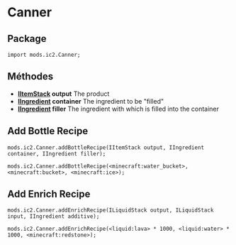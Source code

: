 # Canner

## Package

`import mods.ic2.Canner;`

## Méthodes

- **[IItemStack](/Vanilla/Items/IItemStack/) output** The product
- **[IIngredient](/Vanilla/Variable_Types/IIngredient/) container** The ingredient to be "filled"
- **[IIngredient](/Vanilla/Variable_Types/IIngredient/) filler** The ingredient with which is filled into the container

## Add Bottle Recipe

```zenscript
mods.ic2.Canner.addBottleRecipe(IItemStack output, IIngredient container, IIngredient filler);

mods.ic2.Canner.addBottleRecipe(<minecraft:water_bucket>, <minecraft:bucket>, <minecraft:ice>);
```

## Add Enrich Recipe

```zenscript
mods.ic2.Canner.addEnrichRecipe(ILiquidStack output, ILiquidStack input, IIngredient additive);

mods.ic2.Canner.addEnrichRecipe(<liquid:lava> * 1000, <liquid:water> * 1000, <minecraft:redstone>);
```